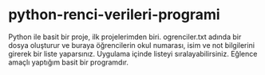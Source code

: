 # python-renci-verileri-programi
Python ile basit bir proje, ilk projelerimden biri. ogrenciler.txt adında bir dosya oluşturur ve buraya öğrencilerin okul numarası, isim ve not bilgilerini girerek bir liste yaparsınız. Uygulama içinde listeyi sıralayabilirsiniz. Eğlence amaçlı yaptığım basit bir programdır.
